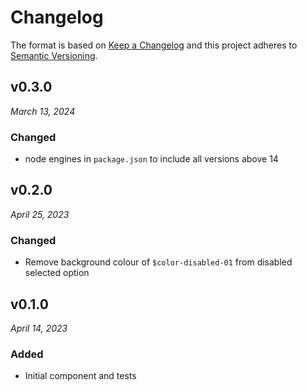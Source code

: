 # Changelog

The format is based on [Keep a Changelog](http://keepachangelog.com/en/1.0.0/)
and this project adheres to [Semantic Versioning](http://semver.org/spec/v2.0.0.html).

## v0.3.0

_March 13, 2024_

### Changed

- node engines in `package.json` to include all versions above 14

## v0.2.0

_April 25, 2023_

### Changed

- Remove background colour of `$color-disabled-01` from disabled selected option

## v0.1.0

_April 14, 2023_

### Added

- Initial component and tests
